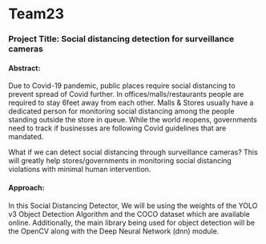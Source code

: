 # Team23

### Project Title: Social distancing detection for surveillance cameras

#### Abstract: 
Due to Covid-19 pandemic, public places require social distancing to prevent spread of Covid further. In offices/malls/restaurants people are required to stay 6feet away from each other. Malls & Stores usually have a dedicated person for monitoring social distancing among the people standing outside the store in queue. While the world reopens, governments need to track if businesses are following Covid guidelines that are mandated.

What if we can detect social distancing through surveillance cameras? This will greatly help stores/governments in monitoring social distancing violations with minimal human intervention.


#### Approach:
In this Social Distancing Detector, We will be using the weights of the YOLO v3 Object Detection Algorithm and the COCO dataset which are available online. Additionally, the main library being used for object detection will be the OpenCV along with the Deep Neural Network (dnn) module.
